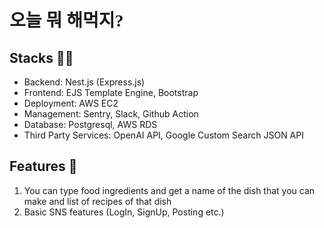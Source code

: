 <style>
@font-face {
  font-family: 'SBAggroB';
  src: url('https://cdn.jsdelivr.net/gh/projectnoonnu/noonfonts_2108@1.1/SBAggroB.woff')
    format('woff');
  font-weight: 700;
  font-style: normal;
}
</style>

# <span style="font-family: 'SBAggroB'; font-size: 10rem';"> 오늘 뭐 해먹지? 🥘

 </span>

## Stacks 👨‍💻

- Backend: Nest.js (Express.js)
- Frontend: EJS Template Engine, Bootstrap
- Deployment: AWS EC2
- Management: Sentry, Slack, Github Action
- Database: Postgresql, AWS RDS
- Third Party Services: OpenAI API, Google Custom Search JSON API

## Features 🔨

1. You can type food ingredients and get a name of the dish that you can make and list of recipes of that dish
2. Basic SNS features (LogIn, SignUp, Posting etc.)
